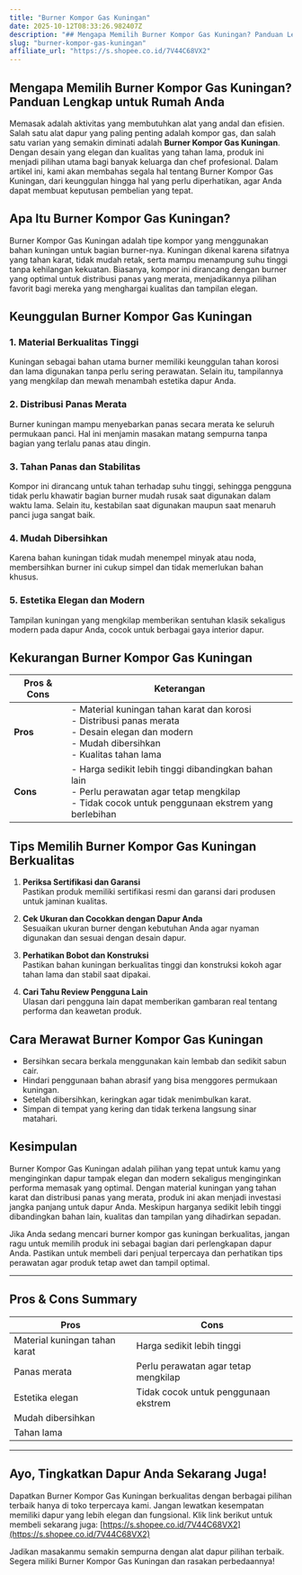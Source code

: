 ```yaml
---
title: "Burner Kompor Gas Kuningan"
date: 2025-10-12T08:33:26.982407Z
description: "## Mengapa Memilih Burner Kompor Gas Kuningan? Panduan Lengkap untuk Rumah Anda..."
slug: "burner-kompor-gas-kuningan"
affiliate_url: "https://s.shopee.co.id/7V44C68VX2"
---
```

## Mengapa Memilih Burner Kompor Gas Kuningan? Panduan Lengkap untuk Rumah Anda

Memasak adalah aktivitas yang membutuhkan alat yang andal dan efisien. Salah satu alat dapur yang paling penting adalah kompor gas, dan salah satu varian yang semakin diminati adalah **Burner Kompor Gas Kuningan**. Dengan desain yang elegan dan kualitas yang tahan lama, produk ini menjadi pilihan utama bagi banyak keluarga dan chef profesional. Dalam artikel ini, kami akan membahas segala hal tentang Burner Kompor Gas Kuningan, dari keunggulan hingga hal yang perlu diperhatikan, agar Anda dapat membuat keputusan pembelian yang tepat.

## Apa Itu Burner Kompor Gas Kuningan?

Burner Kompor Gas Kuningan adalah tipe kompor yang menggunakan bahan kuningan untuk bagian burner-nya. Kuningan dikenal karena sifatnya yang tahan karat, tidak mudah retak, serta mampu menampung suhu tinggi tanpa kehilangan kekuatan. Biasanya, kompor ini dirancang dengan burner yang optimal untuk distribusi panas yang merata, menjadikannya pilihan favorit bagi mereka yang menghargai kualitas dan tampilan elegan.

## Keunggulan Burner Kompor Gas Kuningan

### 1. Material Berkualitas Tinggi
Kuningan sebagai bahan utama burner memiliki keunggulan tahan korosi dan lama digunakan tanpa perlu sering perawatan. Selain itu, tampilannya yang mengkilap dan mewah menambah estetika dapur Anda.

### 2. Distribusi Panas Merata
Burner kuningan mampu menyebarkan panas secara merata ke seluruh permukaan panci. Hal ini menjamin masakan matang sempurna tanpa bagian yang terlalu panas atau dingin.

### 3. Tahan Panas dan Stabilitas
Kompor ini dirancang untuk tahan terhadap suhu tinggi, sehingga pengguna tidak perlu khawatir bagian burner mudah rusak saat digunakan dalam waktu lama. Selain itu, kestabilan saat digunakan maupun saat menaruh panci juga sangat baik.

### 4. Mudah Dibersihkan
Karena bahan kuningan tidak mudah menempel minyak atau noda, membersihkan burner ini cukup simpel dan tidak memerlukan bahan khusus.

### 5. Estetika Elegan dan Modern
Tampilan kuningan yang mengkilap memberikan sentuhan klasik sekaligus modern pada dapur Anda, cocok untuk berbagai gaya interior dapur.

## Kekurangan Burner Kompor Gas Kuningan

| Pros & Cons | Keterangan |
| -------------- | ----------- |
| **Pros** | - Material kuningan tahan karat dan korosi<br>- Distribusi panas merata<br>- Desain elegan dan modern<br>- Mudah dibersihkan<br>- Kualitas tahan lama |
| **Cons** | - Harga sedikit lebih tinggi dibandingkan bahan lain<br>- Perlu perawatan agar tetap mengkilap<br>- Tidak cocok untuk penggunaan ekstrem yang berlebihan |

## Tips Memilih Burner Kompor Gas Kuningan Berkualitas

1. **Periksa Sertifikasi dan Garansi**  
Pastikan produk memiliki sertifikasi resmi dan garansi dari produsen untuk jaminan kualitas.

2. **Cek Ukuran dan Cocokkan dengan Dapur Anda**  
Sesuaikan ukuran burner dengan kebutuhan Anda agar nyaman digunakan dan sesuai dengan desain dapur.

3. **Perhatikan Bobot dan Konstruksi**  
Pastikan bahan kuningan berkualitas tinggi dan konstruksi kokoh agar tahan lama dan stabil saat dipakai.

4. **Cari Tahu Review Pengguna Lain**  
Ulasan dari pengguna lain dapat memberikan gambaran real tentang performa dan keawetan produk.

## Cara Merawat Burner Kompor Gas Kuningan

- Bersihkan secara berkala menggunakan kain lembab dan sedikit sabun cair.
- Hindari penggunaan bahan abrasif yang bisa menggores permukaan kuningan.
- Setelah dibersihkan, keringkan agar tidak menimbulkan karat.
- Simpan di tempat yang kering dan tidak terkena langsung sinar matahari.

## Kesimpulan

Burner Kompor Gas Kuningan adalah pilihan yang tepat untuk kamu yang menginginkan dapur tampak elegan dan modern sekaligus menginginkan performa memasak yang optimal. Dengan material kuningan yang tahan karat dan distribusi panas yang merata, produk ini akan menjadi investasi jangka panjang untuk dapur Anda. Meskipun harganya sedikit lebih tinggi dibandingkan bahan lain, kualitas dan tampilan yang dihadirkan sepadan.

Jika Anda sedang mencari burner kompor gas kuningan berkualitas, jangan ragu untuk memilih produk ini sebagai bagian dari perlengkapan dapur Anda. Pastikan untuk membeli dari penjual terpercaya dan perhatikan tips perawatan agar produk tetap awet dan tampil optimal.

---

## Pros & Cons Summary

| **Pros** | **Cons** |
| --- | --- |
| Material kuningan tahan karat | Harga sedikit lebih tinggi |
| Panas merata | Perlu perawatan agar tetap mengkilap |
| Estetika elegan | Tidak cocok untuk penggunaan ekstrem |
| Mudah dibersihkan |  |
| Tahan lama |  |

---

## Ayo, Tingkatkan Dapur Anda Sekarang Juga!

Dapatkan Burner Kompor Gas Kuningan berkualitas dengan berbagai pilihan terbaik hanya di toko terpercaya kami. Jangan lewatkan kesempatan memiliki dapur yang lebih elegan dan fungsional. Klik link berikut untuk membeli sekarang juga: [https://s.shopee.co.id/7V44C68VX2](https://s.shopee.co.id/7V44C68VX2)

Jadikan masakanmu semakin sempurna dengan alat dapur pilihan terbaik. Segera miliki Burner Kompor Gas Kuningan dan rasakan perbedaannya!